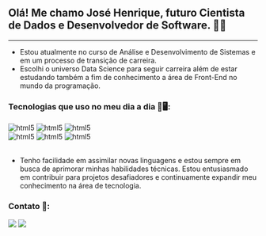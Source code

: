 ## Olá! Me chamo José Henrique, futuro Cientista de Dados e Desenvolvedor de Software. 👋😁
___
- Estou atualmente no curso de Análise e Desenvolvimento de Sistemas e em um processo de transição de carreira.
- Escolhi o universo Data Science para seguir carreira além de estar estudando também a fim de conhecimento a área de Front-End no mundo da programação.
### Tecnologias que uso no meu dia a dia 🤖🖥️:

<div style="display: inline_block">
  <img align="center" alt="html5" src="https://img.shields.io/badge/HTML5-E34F26?style=for-the-badge&logo=html5&logoColor=white" />
  <img align="center" alt="html5" src="https://img.shields.io/badge/CSS3-1572B6?style=for-the-badge&logo=css3&logoColor=white" />
  <img align="center" alt="html5" src="https://img.shields.io/badge/JavaScript-F7DF1E?style=for-the-badge&logo=javascript&logoColor=black" /><br>
  <img align="center" alt="html5" src="https://img.shields.io/badge/React-20232A?style=for-the-badge&logo=react&logoColor=61DAFB" />
  <img align="center" alt="html5" src="https://img.shields.io/badge/Python-3776AB?style=for-the-badge&logo=python&logoColor=white" />
  <img align="center" alt="html5" src="https://img.shields.io/badge/MySQL-00000F?style=for-the-badge&logo=mysql&logoColor=white" />
</div><br/>

- Tenho facilidade em assimilar novas linguagens e estou sempre em busca de aprimorar minhas habilidades técnicas. Estou entusiasmado em contribuir para projetos desafiadores e continuamente expandir meu conhecimento na área de tecnologia.

### Contato 📧:

<a href = "mailto:henrique.souzasilva03@gmail.com"><img loading="lazy" src="https://img.shields.io/badge/Gmail-D14836?style=for-the-badge&logo=gmail&logoColor=white" target="_blank"></a>
<a href="https://www.linkedin.com/in/jose-henrique-souza-1b446a241" target="_blank"><img loading="lazy" src="https://img.shields.io/badge/-LinkedIn-%230077B5?style=for-the-badge&logo=linkedin&logoColor=white" target="_blank"></a>
